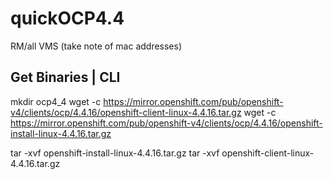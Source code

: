 # quickOCP4.4

RM/all VMS (take note of mac addresses)

## Get Binaries | CLI

mkdir ocp4_4
wget -c https://mirror.openshift.com/pub/openshift-v4/clients/ocp/4.4.16/openshift-client-linux-4.4.16.tar.gz
wget -c https://mirror.openshift.com/pub/openshift-v4/clients/ocp/4.4.16/openshift-install-linux-4.4.16.tar.gz

tar -xvf openshift-install-linux-4.4.16.tar.gz
tar -xvf openshift-client-linux-4.4.16.tar.gz
